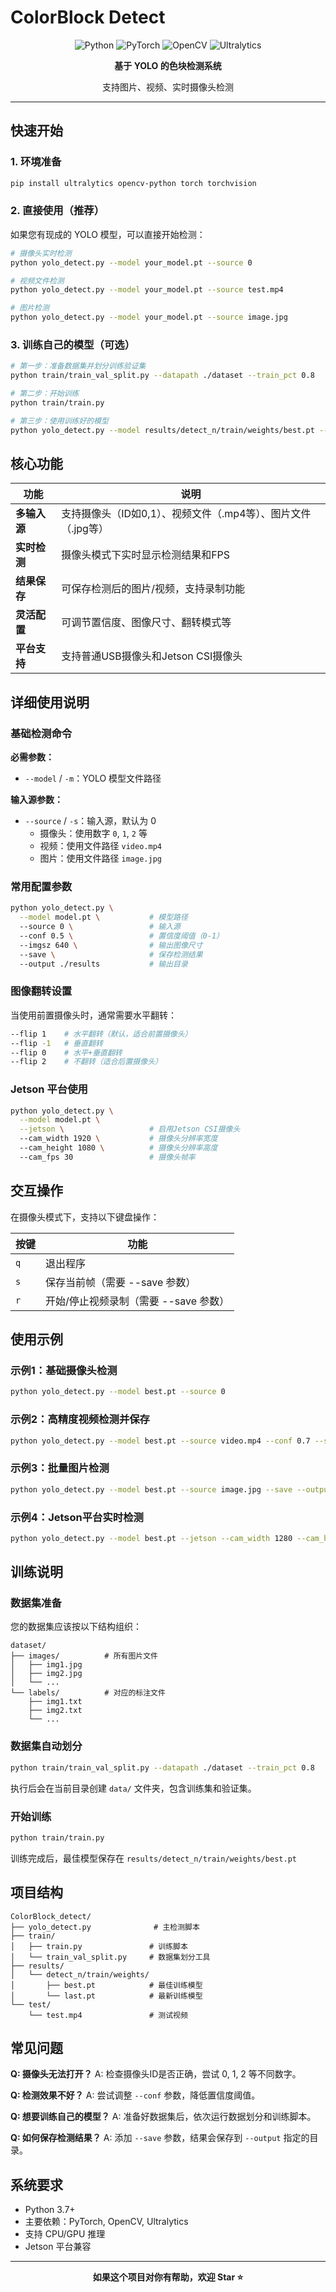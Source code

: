 # ColorBlock Detect

<div align="center">

![Python](https://img.shields.io/badge/python-3.7%2B-blue) ![PyTorch](https://img.shields.io/badge/PyTorch-supported-red) ![OpenCV](https://img.shields.io/badge/OpenCV-required-green) ![Ultralytics](https://img.shields.io/badge/Ultralytics-YOLO-yellow)

**基于 YOLO 的色块检测系统**

支持图片、视频、实时摄像头检测

</div>

---

## 快速开始

### 1. 环境准备
```bash
pip install ultralytics opencv-python torch torchvision
```

### 2. 直接使用（推荐）
如果您有现成的 YOLO 模型，可以直接开始检测：

```bash
# 摄像头实时检测
python yolo_detect.py --model your_model.pt --source 0

# 视频文件检测
python yolo_detect.py --model your_model.pt --source test.mp4

# 图片检测
python yolo_detect.py --model your_model.pt --source image.jpg
```

### 3. 训练自己的模型（可选）
```bash
# 第一步：准备数据集并划分训练验证集
python train/train_val_split.py --datapath ./dataset --train_pct 0.8

# 第二步：开始训练
python train/train.py

# 第三步：使用训练好的模型
python yolo_detect.py --model results/detect_n/train/weights/best.pt --source 0
```

## 核心功能

| 功能 | 说明 |
|------|------|
| **多输入源** | 支持摄像头（ID如0,1）、视频文件（.mp4等）、图片文件（.jpg等） |
| **实时检测** | 摄像头模式下实时显示检测结果和FPS |
| **结果保存** | 可保存检测后的图片/视频，支持录制功能 |
| **灵活配置** | 可调节置信度、图像尺寸、翻转模式等 |
| **平台支持** | 支持普通USB摄像头和Jetson CSI摄像头 |

## 详细使用说明

### 基础检测命令

**必需参数：**
- `--model` / `-m`：YOLO 模型文件路径

**输入源参数：**
- `--source` / `-s`：输入源，默认为 0
  - 摄像头：使用数字 `0`, `1`, `2` 等
  - 视频：使用文件路径 `video.mp4`
  - 图片：使用文件路径 `image.jpg`

### 常用配置参数

```bash
python yolo_detect.py \
  --model model.pt \           # 模型路径
  --source 0 \                 # 输入源
  --conf 0.5 \                 # 置信度阈值（0-1）
  --imgsz 640 \                # 输出图像尺寸
  --save \                     # 保存检测结果
  --output ./results           # 输出目录
```

### 图像翻转设置

当使用前置摄像头时，通常需要水平翻转：

```bash
--flip 1    # 水平翻转（默认，适合前置摄像头）
--flip -1   # 垂直翻转
--flip 0    # 水平+垂直翻转
--flip 2    # 不翻转（适合后置摄像头）
```

### Jetson 平台使用

```bash
python yolo_detect.py \
  --model model.pt \
  --jetson \                   # 启用Jetson CSI摄像头
  --cam_width 1920 \           # 摄像头分辨率宽度
  --cam_height 1080 \          # 摄像头分辨率高度
  --cam_fps 30                 # 摄像头帧率
```

## 交互操作

在摄像头模式下，支持以下键盘操作：

| 按键 | 功能 |
|------|------|
| `q` | 退出程序 |
| `s` | 保存当前帧（需要 --save 参数） |
| `r` | 开始/停止视频录制（需要 --save 参数） |

## 使用示例

### 示例1：基础摄像头检测
```bash
python yolo_detect.py --model best.pt --source 0
```

### 示例2：高精度视频检测并保存
```bash
python yolo_detect.py --model best.pt --source video.mp4 --conf 0.7 --save
```

### 示例3：批量图片检测
```bash
python yolo_detect.py --model best.pt --source image.jpg --save --output ./detected_images
```

### 示例4：Jetson平台实时检测
```bash
python yolo_detect.py --model best.pt --jetson --cam_width 1280 --cam_height 720 --save
```

## 训练说明

### 数据集准备

您的数据集应该按以下结构组织：
```
dataset/
├── images/          # 所有图片文件
│   ├── img1.jpg
│   ├── img2.jpg
│   └── ...
└── labels/          # 对应的标注文件
    ├── img1.txt
    ├── img2.txt
    └── ...
```

### 数据集自动划分

```bash
python train/train_val_split.py --datapath ./dataset --train_pct 0.8
```

执行后会在当前目录创建 `data/` 文件夹，包含训练集和验证集。

### 开始训练

```bash
python train/train.py
```

训练完成后，最佳模型保存在 `results/detect_n/train/weights/best.pt`

## 项目结构

```
ColorBlock_detect/
├── yolo_detect.py              # 主检测脚本
├── train/
│   ├── train.py               # 训练脚本
│   └── train_val_split.py     # 数据集划分工具
├── results/
│   └── detect_n/train/weights/
│       ├── best.pt            # 最佳训练模型
│       └── last.pt            # 最新训练模型
└── test/
    └── test.mp4               # 测试视频
```

## 常见问题

**Q: 摄像头无法打开？**
A: 检查摄像头ID是否正确，尝试 0, 1, 2 等不同数字。

**Q: 检测效果不好？**
A: 尝试调整 `--conf` 参数，降低置信度阈值。

**Q: 想要训练自己的模型？**
A: 准备好数据集后，依次运行数据划分和训练脚本。

**Q: 如何保存检测结果？**
A: 添加 `--save` 参数，结果会保存到 `--output` 指定的目录。

## 系统要求

- Python 3.7+
- 主要依赖：PyTorch, OpenCV, Ultralytics
- 支持 CPU/GPU 推理
- Jetson 平台兼容

---

<div align="center">

**如果这个项目对你有帮助，欢迎 Star ⭐**

</div>